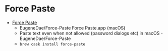 # Force Paste
- [Force Paste](https://github.com/EugeneDae/Force-Paste)
  -  EugeneDae/Force-Paste Force Paste.app (macOS)
  - Paste text even when not allowed (password dialogs etc) in macOS - EugeneDae/Force-Paste
  - `brew cask install force-paste`
